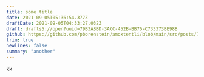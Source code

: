 ```yaml
---
title: some title
date: 2021-09-05T05:36:54.377Z
draftDate: 2021-09-05T04:33:27.032Z
draft: drafts5://open?uuid=79B3ABBD-3ACC-452B-BB76-C733373BE98B
github: https://github.com/pborenstein/amoxtentli/blob/main/src/posts/79b3abbd-3acc-452b-bb76-c733373be98b.md
trim: true
newlines: false
summary: "another"
---
```


kk
